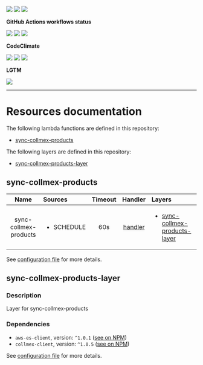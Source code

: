 ![](https://img.shields.io/github/package-json/v/kaskadi/sync-collmex-products)
![](https://img.shields.io/badge/code--style-standard-blue)
![](https://img.shields.io/github/license/kaskadi/sync-collmex-products?color=blue)

**GitHub Actions workflows status**

[![](https://img.shields.io/github/workflow/status/kaskadi/sync-collmex-products/deploy?label=deployed&logo=Amazon%20AWS)](https://github.com/kaskadi/sync-collmex-products/actions?query=workflow%3Adeploy)
[![](https://img.shields.io/github/workflow/status/kaskadi/sync-collmex-products/build?label=build&logo=mocha)](https://github.com/kaskadi/sync-collmex-products/actions?query=workflow%3Abuild)
[![](https://img.shields.io/github/workflow/status/kaskadi/sync-collmex-products/syntax-check?label=syntax-check&logo=serverless)](https://github.com/kaskadi/sync-collmex-products/actions?query=workflow%3Asyntax-check)

**CodeClimate**

[![](https://img.shields.io/codeclimate/maintainability/kaskadi/sync-collmex-products?label=maintainability&logo=Code%20Climate)](https://codeclimate.com/github/kaskadi/sync-collmex-products)
[![](https://img.shields.io/codeclimate/tech-debt/kaskadi/sync-collmex-products?label=technical%20debt&logo=Code%20Climate)](https://codeclimate.com/github/kaskadi/sync-collmex-products)
[![](https://img.shields.io/codeclimate/coverage/kaskadi/sync-collmex-products?label=test%20coverage&logo=Code%20Climate)](https://codeclimate.com/github/kaskadi/sync-collmex-products)

**LGTM**

[![](https://img.shields.io/lgtm/grade/javascript/github/kaskadi/sync-collmex-products?label=code%20quality&logo=LGTM)](https://lgtm.com/projects/g/kaskadi/sync-collmex-products/?mode=list&logo=LGTM)

<!-- You can add badges inside of this section if you'd like -->

****

<!-- automatically generated documentation will be placed in here -->
# Resources documentation

The following lambda functions are defined in this repository:
- [sync-collmex-products](#sync-collmex-products)

The following layers are defined in this repository:
- [sync-collmex-products-layer](#sync-collmex-products-layer)

## sync-collmex-products <a name="sync-collmex-products"></a>

|          Name         | Sources                    | Timeout |                Handler                | Layers                                                                        |
| :-------------------: | :------------------------- | :-----: | :-----------------------------------: | :---------------------------------------------------------------------------- |
| sync-collmex-products | <ul><li>SCHEDULE</li></ul> |   60s   | [handler](./sync-collmex-products.js) | <ul><li>[sync-collmex-products-layer](#sync-collmex-products-layer)</li></ul> |

See [configuration file](./serverless.yml) for more details.

## sync-collmex-products-layer <a name="sync-collmex-products-layer"></a>

### Description

Layer for sync-collmex-products

### Dependencies

- `aws-es-client`, version: `^1.0.1` ([see on NPM](https://www.npmjs.com/package/aws-es-client))
- `collmex-client`, version: `^1.0.5` ([see on NPM](https://www.npmjs.com/package/collmex-client))

See [configuration file](./serverless.yml) for more details.
<!-- automatically generated documentation will be placed in here -->

<!-- You can customize this template as you'd like! -->